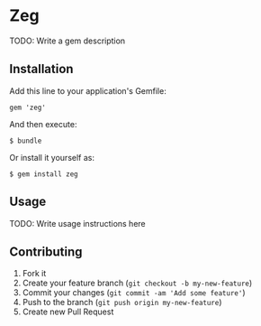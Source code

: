 # Zeg

TODO: Write a gem description

## Installation

Add this line to your application's Gemfile:

    gem 'zeg'

And then execute:

    $ bundle

Or install it yourself as:

    $ gem install zeg

## Usage

TODO: Write usage instructions here

## Contributing

1. Fork it
2. Create your feature branch (`git checkout -b my-new-feature`)
3. Commit your changes (`git commit -am 'Add some feature'`)
4. Push to the branch (`git push origin my-new-feature`)
5. Create new Pull Request
